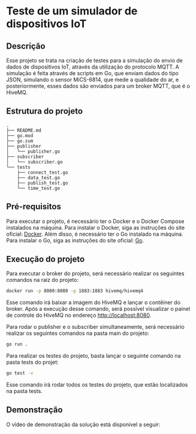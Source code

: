 # Teste de um simulador de dispositivos IoT

## Descrição

Esse projeto se trata na criação de testes para a simulação do envio de dados de dispositivos IoT, através da utilização do protocolo MQTT. A simulação é feita através de scripts em Go, que enviam dados do tipo JSON, simulando o sensor MiCS-6814, que mede a qualidade do ar, e posteriormente, esses dados são enviados para um broker MQTT, que é o HiveMQ.

## Estrutura do projeto

```
.
├── README.md
├── go.mod
├── go.sum
├── publisher
│   └── publisher.go
├── subscriber
│   └── subscriber.go
└── tests
    ├── connect_test.go
    ├── data_test.go
    ├── publish_test.go
    └── time_test.go
```

## Pré-requisitos

Para executar o projeto, é necessário ter o Docker e o Docker Compose instalados na máquina. Para instalar o Docker, siga as instruções do site oficial: [Docker](https://docs.docker.com/get-docker/). Além disso, é necessário ter o Go instalado na máquina. Para instalar o Go, siga as instruções do site oficial: [Go](https://golang.org/doc/install).

## Execução do projeto

Para executar o broker do projeto, será necessário realizar os seguintes comandos na raiz do projeto:

```bash
docker run -p 8080:8080 -p 1883:1883 hivemq/hivemq4
```

Esse comando irá baixar a imagem do HiveMQ e lançar o contêiner do broker. Após a execução desse comando, será possível visualizar o painel de controle do HiveMQ no endereço <http://localhost:8080>.

Para rodar o publisher e o subscriber simultaneamente, será necessário realizar os seguintes comandos na pasta main do projeto:

```bash
go run .
```

Para realizar os testes do projeto, basta lançar o seguinte comando na pasta tests do projet:

```bash
go test -v
```

Esse comando irá rodar todos os testes do projeto, que estão localizados na pasta tests.

## Demonstração

O vídeo de demonstração da solução está disponível a seguir:

